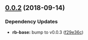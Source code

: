 ## [0.0.2](https://github.com/rapid-build-ui/form-control/compare/v0.0.1...v0.0.2) (2018-09-14)


### Dependency Updates

* **rb-base:** bump to v0.0.3 ([f29e36c](https://github.com/rapid-build-ui/form-control/commit/f29e36c))
